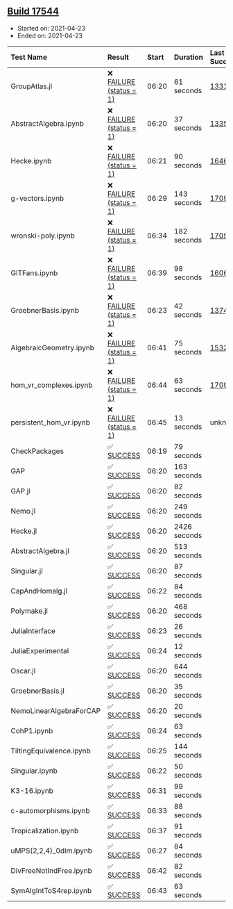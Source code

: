 ## [Build 17544](https://oscarci.mathematik.uni-kl.de/job/oscar/17544/)

* Started on: 2021-04-23
* Ended on: 2021-04-23

| Test Name    | Result | Start | Duration | Last Success | First Failure |
|:-------------|:-------|:------|:---------|:-------------|:--------------|
| GroupAtlas.jl | ❌ [FAILURE (status = 1)](https://oscarci.mathematik.uni-kl.de/job/oscar/17544/artifact/logs/build-17544/GroupAtlas.jl.log) | 06:20 | 61 seconds | [13311](https://oscarci.mathematik.uni-kl.de/job/oscar/13311/) | [13312](https://oscarci.mathematik.uni-kl.de/job/oscar/13312/) |
| AbstractAlgebra.ipynb | ❌ [FAILURE (status = 1)](https://oscarci.mathematik.uni-kl.de/job/oscar/17544/artifact/logs/build-17544/AbstractAlgebra.ipynb.log) | 06:20 | 37 seconds | [13355](https://oscarci.mathematik.uni-kl.de/job/oscar/13355/) | [13356](https://oscarci.mathematik.uni-kl.de/job/oscar/13356/) |
| Hecke.ipynb | ❌ [FAILURE (status = 1)](https://oscarci.mathematik.uni-kl.de/job/oscar/17544/artifact/logs/build-17544/Hecke.ipynb.log) | 06:21 | 90 seconds | [16463](https://oscarci.mathematik.uni-kl.de/job/oscar/16463/) | [16464](https://oscarci.mathematik.uni-kl.de/job/oscar/16464/) |
| g-vectors.ipynb | ❌ [FAILURE (status = 1)](https://oscarci.mathematik.uni-kl.de/job/oscar/17544/artifact/logs/build-17544/g-vectors.ipynb.log) | 06:29 | 143 seconds | [17099](https://oscarci.mathematik.uni-kl.de/job/oscar/17099/) | [17100](https://oscarci.mathematik.uni-kl.de/job/oscar/17100/) |
| wronski-poly.ipynb | ❌ [FAILURE (status = 1)](https://oscarci.mathematik.uni-kl.de/job/oscar/17544/artifact/logs/build-17544/wronski-poly.ipynb.log) | 06:34 | 182 seconds | [17098](https://oscarci.mathematik.uni-kl.de/job/oscar/17098/) | [17099](https://oscarci.mathematik.uni-kl.de/job/oscar/17099/) |
| GITFans.ipynb | ❌ [FAILURE (status = 1)](https://oscarci.mathematik.uni-kl.de/job/oscar/17544/artifact/logs/build-17544/GITFans.ipynb.log) | 06:39 | 98 seconds | [16068](https://oscarci.mathematik.uni-kl.de/job/oscar/16068/) | [16069](https://oscarci.mathematik.uni-kl.de/job/oscar/16069/) |
| GroebnerBasis.ipynb | ❌ [FAILURE (status = 1)](https://oscarci.mathematik.uni-kl.de/job/oscar/17544/artifact/logs/build-17544/GroebnerBasis.ipynb.log) | 06:23 | 42 seconds | [13748](https://oscarci.mathematik.uni-kl.de/job/oscar/13748/) | [13749](https://oscarci.mathematik.uni-kl.de/job/oscar/13749/) |
| AlgebraicGeometry.ipynb | ❌ [FAILURE (status = 1)](https://oscarci.mathematik.uni-kl.de/job/oscar/17544/artifact/logs/build-17544/AlgebraicGeometry.ipynb.log) | 06:41 | 75 seconds | [15322](https://oscarci.mathematik.uni-kl.de/job/oscar/15322/) | [15323](https://oscarci.mathematik.uni-kl.de/job/oscar/15323/) |
| hom_vr_complexes.ipynb | ❌ [FAILURE (status = 1)](https://oscarci.mathematik.uni-kl.de/job/oscar/17544/artifact/logs/build-17544/hom_vr_complexes.ipynb.log) | 06:44 | 63 seconds | [17099](https://oscarci.mathematik.uni-kl.de/job/oscar/17099/) | [17100](https://oscarci.mathematik.uni-kl.de/job/oscar/17100/) |
| persistent_hom_vr.ipynb | ❌ [FAILURE (status = 1)](https://oscarci.mathematik.uni-kl.de/job/oscar/17544/artifact/logs/build-17544/persistent_hom_vr.ipynb.log) | 06:45 | 13 seconds | unknown | unknown |
| CheckPackages | ✅ [SUCCESS](https://oscarci.mathematik.uni-kl.de/job/oscar/17544/artifact/logs/build-17544/CheckPackages.log) | 06:19 | 79 seconds |  |  |
| GAP | ✅ [SUCCESS](https://oscarci.mathematik.uni-kl.de/job/oscar/17544/artifact/logs/build-17544/GAP.log) | 06:20 | 163 seconds |  |  |
| GAP.jl | ✅ [SUCCESS](https://oscarci.mathematik.uni-kl.de/job/oscar/17544/artifact/logs/build-17544/GAP.jl.log) | 06:20 | 82 seconds |  |  |
| Nemo.jl | ✅ [SUCCESS](https://oscarci.mathematik.uni-kl.de/job/oscar/17544/artifact/logs/build-17544/Nemo.jl.log) | 06:20 | 249 seconds |  |  |
| Hecke.jl | ✅ [SUCCESS](https://oscarci.mathematik.uni-kl.de/job/oscar/17544/artifact/logs/build-17544/Hecke.jl.log) | 06:20 | 2426 seconds |  |  |
| AbstractAlgebra.jl | ✅ [SUCCESS](https://oscarci.mathematik.uni-kl.de/job/oscar/17544/artifact/logs/build-17544/AbstractAlgebra.jl.log) | 06:20 | 513 seconds |  |  |
| Singular.jl | ✅ [SUCCESS](https://oscarci.mathematik.uni-kl.de/job/oscar/17544/artifact/logs/build-17544/Singular.jl.log) | 06:20 | 87 seconds |  |  |
| CapAndHomalg.jl | ✅ [SUCCESS](https://oscarci.mathematik.uni-kl.de/job/oscar/17544/artifact/logs/build-17544/CapAndHomalg.jl.log) | 06:22 | 84 seconds |  |  |
| Polymake.jl | ✅ [SUCCESS](https://oscarci.mathematik.uni-kl.de/job/oscar/17544/artifact/logs/build-17544/Polymake.jl.log) | 06:20 | 468 seconds |  |  |
| JuliaInterface | ✅ [SUCCESS](https://oscarci.mathematik.uni-kl.de/job/oscar/17544/artifact/logs/build-17544/JuliaInterface.log) | 06:23 | 26 seconds |  |  |
| JuliaExperimental | ✅ [SUCCESS](https://oscarci.mathematik.uni-kl.de/job/oscar/17544/artifact/logs/build-17544/JuliaExperimental.log) | 06:24 | 12 seconds |  |  |
| Oscar.jl | ✅ [SUCCESS](https://oscarci.mathematik.uni-kl.de/job/oscar/17544/artifact/logs/build-17544/Oscar.jl.log) | 06:20 | 644 seconds |  |  |
| GroebnerBasis.jl | ✅ [SUCCESS](https://oscarci.mathematik.uni-kl.de/job/oscar/17544/artifact/logs/build-17544/GroebnerBasis.jl.log) | 06:20 | 35 seconds |  |  |
| NemoLinearAlgebraForCAP | ✅ [SUCCESS](https://oscarci.mathematik.uni-kl.de/job/oscar/17544/artifact/logs/build-17544/NemoLinearAlgebraForCAP.log) | 06:20 | 20 seconds |  |  |
| CohP1.ipynb | ✅ [SUCCESS](https://oscarci.mathematik.uni-kl.de/job/oscar/17544/artifact/logs/build-17544/CohP1.ipynb.log) | 06:24 | 63 seconds |  |  |
| TiltingEquivalence.ipynb | ✅ [SUCCESS](https://oscarci.mathematik.uni-kl.de/job/oscar/17544/artifact/logs/build-17544/TiltingEquivalence.ipynb.log) | 06:25 | 144 seconds |  |  |
| Singular.ipynb | ✅ [SUCCESS](https://oscarci.mathematik.uni-kl.de/job/oscar/17544/artifact/logs/build-17544/Singular.ipynb.log) | 06:22 | 50 seconds |  |  |
| K3-16.ipynb | ✅ [SUCCESS](https://oscarci.mathematik.uni-kl.de/job/oscar/17544/artifact/logs/build-17544/K3-16.ipynb.log) | 06:31 | 99 seconds |  |  |
| c-automorphisms.ipynb | ✅ [SUCCESS](https://oscarci.mathematik.uni-kl.de/job/oscar/17544/artifact/logs/build-17544/c-automorphisms.ipynb.log) | 06:33 | 88 seconds |  |  |
| Tropicalization.ipynb | ✅ [SUCCESS](https://oscarci.mathematik.uni-kl.de/job/oscar/17544/artifact/logs/build-17544/Tropicalization.ipynb.log) | 06:37 | 91 seconds |  |  |
| uMPS(2,2,4)_0dim.ipynb | ✅ [SUCCESS](https://oscarci.mathematik.uni-kl.de/job/oscar/17544/artifact/logs/build-17544/uMPS-2-2-4-_0dim.ipynb.log) | 06:27 | 84 seconds |  |  |
| DivFreeNotIndFree.ipynb | ✅ [SUCCESS](https://oscarci.mathematik.uni-kl.de/job/oscar/17544/artifact/logs/build-17544/DivFreeNotIndFree.ipynb.log) | 06:42 | 82 seconds |  |  |
| SymAlgIntToS4rep.ipynb | ✅ [SUCCESS](https://oscarci.mathematik.uni-kl.de/job/oscar/17544/artifact/logs/build-17544/SymAlgIntToS4rep.ipynb.log) | 06:43 | 63 seconds |  |  |
